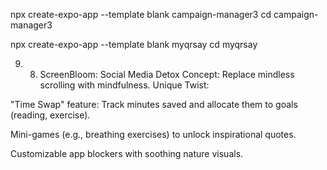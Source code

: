 npx create-expo-app --template blank campaign-manager3
cd campaign-manager3

npx create-expo-app --template blank myqrsay
cd myqrsay

9. 8. ScreenBloom: Social Media Detox
Concept: Replace mindless scrolling with mindfulness.
Unique Twist:

"Time Swap" feature: Track minutes saved and allocate them to goals (reading, exercise).

Mini-games (e.g., breathing exercises) to unlock inspirational quotes.

Customizable app blockers with soothing nature visuals.
